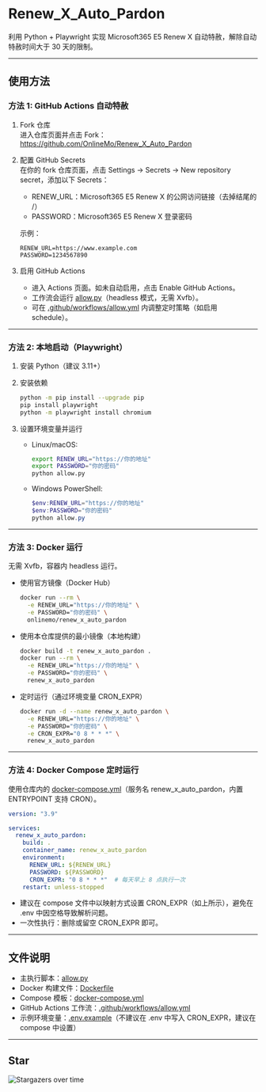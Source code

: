 # Renew_X_Auto_Pardon

利用 Python + Playwright 实现 Microsoft365 E5 Renew X 自动特赦，解除自动特赦时间大于 30 天的限制。

---

## 使用方法

### 方法 1: GitHub Actions 自动特赦

1. Fork 仓库  
   进入仓库页面并点击 Fork：https://github.com/OnlineMo/Renew_X_Auto_Pardon

2. 配置 GitHub Secrets  
   在你的 fork 仓库页面，点击 Settings → Secrets → New repository secret，添加以下 Secrets：
   - RENEW_URL：Microsoft365 E5 Renew X 的公网访问链接（去掉结尾的 /）
   - PASSWORD：Microsoft365 E5 Renew X 登录密码

   示例：
   ```
   RENEW_URL=https://www.example.com
   PASSWORD=1234567890
   ```

3. 启用 GitHub Actions  
   - 进入 Actions 页面。如未自动启用，点击 Enable GitHub Actions。  
   - 工作流会运行 [allow.py](allow.py:1)（headless 模式，无需 Xvfb）。  
   - 可在 [.github/workflows/allow.yml](.github/workflows/allow.yml:1) 内调整定时策略（如启用 schedule）。

---

### 方法 2: 本地启动（Playwright）

1. 安装 Python（建议 3.11+）

2. 安装依赖
   ```bash
   python -m pip install --upgrade pip
   pip install playwright
   python -m playwright install chromium
   ```

3. 设置环境变量并运行
   - Linux/macOS:
     ```bash
     export RENEW_URL="https://你的地址"
     export PASSWORD="你的密码"
     python allow.py
     ```
   - Windows PowerShell:
     ```powershell
     $env:RENEW_URL="https://你的地址"
     $env:PASSWORD="你的密码"
     python allow.py
     ```

---

### 方法 3: Docker 运行

无需 Xvfb，容器内 headless 运行。

- 使用官方镜像（Docker Hub）
  ```bash
  docker run --rm \
    -e RENEW_URL="https://你的地址" \
    -e PASSWORD="你的密码" \
    onlinemo/renew_x_auto_pardon
  ```

- 使用本仓库提供的最小镜像（本地构建）
  ```bash
  docker build -t renew_x_auto_pardon .
  docker run --rm \
    -e RENEW_URL="https://你的地址" \
    -e PASSWORD="你的密码" \
    renew_x_auto_pardon
  ```

- 定时运行（通过环境变量 CRON_EXPR）
  ```bash
  docker run -d --name renew_x_auto_pardon \
    -e RENEW_URL="https://你的地址" \
    -e PASSWORD="你的密码" \
    -e CRON_EXPR="0 8 * * *" \
    renew_x_auto_pardon
  ```

---

### 方法 4: Docker Compose 定时运行

使用仓库内的 [docker-compose.yml](docker-compose.yml:1)（服务名 renew_x_auto_pardon，内置 ENTRYPOINT 支持 CRON）。

```yaml
version: "3.9"

services:
  renew_x_auto_pardon:
    build: .
    container_name: renew_x_auto_pardon
    environment:
      RENEW_URL: ${RENEW_URL}
      PASSWORD: ${PASSWORD}
      CRON_EXPR: "0 8 * * *"  # 每天早上 8 点执行一次
    restart: unless-stopped
```

- 建议在 compose 文件中以映射方式设置 CRON_EXPR（如上所示），避免在 .env 中因空格导致解析问题。  
- 一次性执行：删除或留空 CRON_EXPR 即可。

---

## 文件说明

- 主执行脚本：[allow.py](allow.py:1)
- Docker 构建文件：[Dockerfile](Dockerfile:1)
- Compose 模板：[docker-compose.yml](docker-compose.yml:1)
- GitHub Actions 工作流：[.github/workflows/allow.yml](.github/workflows/allow.yml:1)
- 示例环境变量：[.env.example](.env.example:1)（不建议在 .env 中写入 CRON_EXPR，建议在 compose 中设置）

---

## Star

![Stargazers over time](https://starchart.cc/OnlineMo/Renew_X_Auto_Pardon.svg?variant=adaptive)
